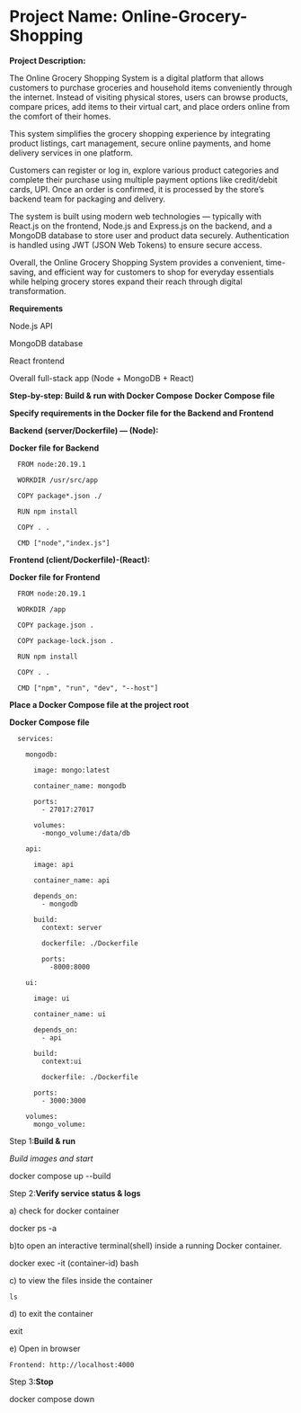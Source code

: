 # Project Name: Online-Grocery-Shopping
**Project Description:**

The Online Grocery Shopping System is a digital platform that allows customers to purchase groceries and household items conveniently through the internet. Instead of visiting physical stores, users can browse products, compare prices, add items to their virtual cart, and place orders online from the comfort of their homes.

This system simplifies the grocery shopping experience by integrating product listings, cart management, secure online payments, and home delivery services in one platform. 

Customers can register or log in, explore various product categories and complete their purchase using multiple payment options like credit/debit cards, UPI. Once an order is confirmed, it is processed by the store’s backend team for packaging and delivery.

The system is built using modern web technologies — typically with React.js on the frontend, Node.js and Express.js on the backend, and a MongoDB database to store user and product data securely. Authentication is handled using JWT (JSON Web Tokens) to ensure secure access.

Overall, the Online Grocery Shopping System provides a convenient, time-saving, and efficient way for customers to shop for everyday essentials while helping grocery stores expand their reach through digital transformation.

**Requirements**

  Node.js API

  MongoDB database

  React frontend

Overall full-stack app (Node + MongoDB + React)


**Step-by-step: Build & run with Docker Compose**
**Docker Compose file**

**Specify requirements in the Docker file for the Backend and Frontend**

**Backend (server/Dockerfile) — (Node):**

**Docker file for Backend**

      FROM node:20.19.1
      
      WORKDIR /usr/src/app
      
      COPY package*.json ./
      
      RUN npm install
      
      COPY . .
      
      CMD ["node","index.js"]


**Frontend (client/Dockerfile)-(React):**

**Docker file for Frontend**

      FROM node:20.19.1
      
      WORKDIR /app
      
      COPY package.json .
      
      COPY package-lock.json .
      
      RUN npm install
      
      COPY . .
      
      CMD ["npm", "run", "dev", "--host"]

**Place a Docker Compose file at the project root**

**Docker Compose file**

      services: 
      
        mongodb:
        
          image: mongo:latest
          
          container_name: mongodb
          
          ports:
            - 27017:27017
            
          volumes:
            -mongo_volume:/data/db
      
        api:
        
          image: api
          
          container_name: api
          
          depends_on:
            - mongodb
            
          build:
            context: server
            
            dockerfile: ./Dockerfile
            
            ports:
              -8000:8000
        
        ui:
        
          image: ui
          
          container_name: ui
          
          depends_on:
            - api
            
          build:
            context:ui
            
            dockerfile: ./Dockerfile
            
          ports:
            - 3000:3000
      
        volumes:
          mongo_volume:
  

Step 1:**Build & run**

*Build images and start*

docker compose up --build    

Step 2:**Verify service status & logs**

a) check for docker container

   docker ps -a

b)to open an interactive terminal(shell) inside a running Docker container.

  docker exec -it (container-id) bash
  
c) to view the files inside the container

    ls
    
d) to exit the container

  exit
  
e) Open in browser 

    Frontend: http://localhost:4000

Step 3:**Stop**

docker compose down




